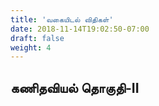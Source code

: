```yaml
---
title: 'வகையிடல் விதிகள்'
date: 2018-11-14T19:02:50-07:00
draft: false
weight: 4
---
```




## கணிதவியல் தொகுதி-II